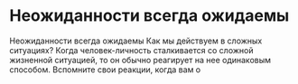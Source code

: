 # Неожиданности всегда ожидаемы

Неожиданности всегда ожидаемы
Как мы действуем в сложных ситуациях? Когда человек-личность сталкивается со сложной жизненной ситуацией, то он обычно реагирует на нее одинаковым способом. Вспомните свои реакции, когда вам о
